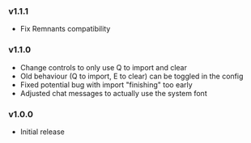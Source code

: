 ### v1.1.1
- Fix Remnants compatibility

### v1.1.0
- Change controls to only use Q to import and clear
- Old behaviour (Q to import, E to clear) can be toggled in the config
- Fixed potential bug with import "finishing" too early
- Adjusted chat messages to actually use the system font

### v1.0.0
- Initial release